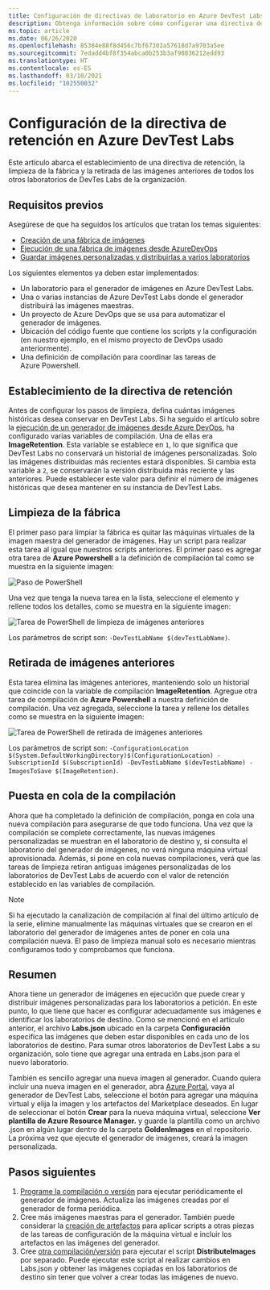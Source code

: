 ```yaml
---
title: Configuración de directivas de laboratorio en Azure DevTest Labs | Microsoft Docs
description: Obtenga información sobre cómo configurar una directiva de retención, limpiar la fábrica y retirar imágenes antiguas de DevTest Labs.
ms.topic: article
ms.date: 06/26/2020
ms.openlocfilehash: 85384e88f8d456c7bf67302a57618d7a9703a5ee
ms.sourcegitcommit: 7edadd4bf8f354abca0b253b3af98836212edd93
ms.translationtype: HT
ms.contentlocale: es-ES
ms.lasthandoff: 03/10/2021
ms.locfileid: "102550032"
---
```

# <a name="set-up-retention-policy-in-azure-devtest-labs"></a>Configuración de la directiva de retención en Azure DevTest Labs
Este artículo abarca el establecimiento de una directiva de retención, la limpieza de la fábrica y la retirada de las imágenes anteriores de todos los otros laboratorios de DevTes Labs de la organización. 

## <a name="prerequisites"></a>Requisitos previos
Asegúrese de que ha seguidos los artículos que tratan los temas siguientes:

- [Creación de una fábrica de imágenes](image-factory-create.md)
- [Ejecución de una fábrica de imágenes desde AzureDevOps](image-factory-set-up-devops-lab.md)
- [Guardar imágenes personalizadas y distribuirlas a varios laboratorios](image-factory-save-distribute-custom-images.md)

Los siguientes elementos ya deben estar implementados:

- Un laboratorio para el generador de imágenes en Azure DevTest Labs.
- Una o varias instancias de Azure DevTest Labs donde el generador distribuirá las imágenes maestras.
- Un proyecto de Azure DevOps que se usa para automatizar el generador de imágenes.
- Ubicación del código fuente que contiene los scripts y la configuración (en nuestro ejemplo, en el mismo proyecto de DevOps usado anteriormente).
- Una definición de compilación para coordinar las tareas de Azure Powershell.
 
## <a name="setting-the-retention-policy"></a>Establecimiento de la directiva de retención
Antes de configurar los pasos de limpieza, defina cuántas imágenes históricas desea conservar en DevTest Labs. Si ha seguido el artículo sobre la [ejecución de un generador de imágenes desde Azure DevOps](image-factory-set-up-devops-lab.md), ha configurado varias variables de compilación. Una de ellas era **ImageRetention**. Esta variable se establece en `1`, lo que significa que DevTest Labs no conservará un historial de imágenes personalizadas. Solo las imágenes distribuidas más recientes estará disponibles. Si cambia esta variable a `2`, se conservarán la versión distribuida más reciente y las anteriores. Puede establecer este valor para definir el número de imágenes históricas que desea mantener en su instancia de DevTest Labs.

## <a name="cleaning-up-the-factory"></a>Limpieza de la fábrica
El primer paso para limpiar la fábrica es quitar las máquinas virtuales de la imagen maestra del generador de imágenes. Hay un script para realizar esta tarea al igual que nuestros scripts anteriores. El primer paso es agregar otra tarea de **Azure Powershell** a la definición de compilación tal como se muestra en la siguiente imagen:

![Paso de PowerShell](./media/set-retention-policy-cleanup/powershell-step.png)

Una vez que tenga la nueva tarea en la lista, seleccione el elemento y rellene todos los detalles, como se muestra en la siguiente imagen:

![Tarea de PowerShell de limpieza de imágenes anteriores](./media/set-retention-policy-cleanup/configure-powershell-task.png)

Los parámetros de script son: `-DevTestLabName $(devTestLabName)`.

## <a name="retire-old-images"></a>Retirada de imágenes anteriores 
Esta tarea elimina las imágenes anteriores, manteniendo solo un historial que coincide con la variable de compilación **ImageRetention**. Agregue otra tarea de compilación de **Azure Powershell** a nuestra definición de compilación. Una vez agregada, seleccione la tarea y rellene los detalles como se muestra en la siguiente imagen: 

![Tarea de PowerShell de retirada de imágenes anteriores](./media/set-retention-policy-cleanup/retire-old-image-task.png)

Los parámetros de script son: `-ConfigurationLocation $(System.DefaultWorkingDirectory)$(ConfigurationLocation) -SubscriptionId $(SubscriptionId) -DevTestLabName $(devTestLabName) -ImagesToSave $(ImageRetention)`.

## <a name="queue-the-build"></a>Puesta en cola de la compilación
Ahora que ha completado la definición de compilación, ponga en cola una nueva compilación para asegurarse de que todo funciona. Una vez que la compilación se complete correctamente, las nuevas imágenes personalizadas se muestran en el laboratorio de destino y, si consulta el laboratorio del generador de imágenes, no verá ninguna máquina virtual aprovisionada. Además, si pone en cola nuevas compilaciones, verá que las tareas de limpieza retiran antiguas imágenes personalizadas de los laboratorios de DevTest Labs de acuerdo con el valor de retención establecido en las variables de compilación.

> [!NOTE]
> Si ha ejecutado la canalización de compilación al final del último artículo de la serie, elimine manualmente las máquinas virtuales que se crearon en el laboratorio del generador de imágenes antes de poner en cola una compilación nueva.  El paso de limpieza manual solo es necesario mientras configuramos todo y comprobamos que funciona.



## <a name="summary"></a>Resumen
Ahora tiene un generador de imágenes en ejecución que puede crear y distribuir imágenes personalizadas para los laboratorios a petición. En este punto, lo que tiene que hacer es configurar adecuadamente sus imágenes e identificar los laboratorios de destino. Como se mencionó en el artículo anterior, el archivo **Labs.json** ubicado en la carpeta **Configuración** especifica las imágenes que deben estar disponibles en cada uno de los laboratorios de destino. Para sumar otros laboratorios de DevTest Labs a su organización, solo tiene que agregar una entrada en Labs.json para el nuevo laboratorio.

También es sencillo agregar una nueva imagen al generador. Cuando quiera incluir una nueva imagen en el generador, abra [Azure Portal](https://portal.azure.com), vaya al generador de DevTest Labs, seleccione el botón para agregar una máquina virtual y elija la imagen y los artefactos del Marketplace deseados. En lugar de seleccionar el botón **Crear** para la nueva máquina virtual, seleccione **Ver plantilla de Azure Resource Manager.** y guarde la plantilla como un archivo .json en algún lugar dentro de la carpeta **GoldenImages** en el repositorio. La próxima vez que ejecute el generador de imágenes, creará la imagen personalizada.


## <a name="next-steps"></a>Pasos siguientes
1. [Programe la compilación o versión](/azure/devops/pipelines/build/triggers?tabs=designer) para ejecutar periódicamente el generador de imágenes. Actualiza las imágenes creadas por el generador de forma periódica.
2. Cree más imágenes maestras para el generador. También puede considerar la [creación de artefactos](devtest-lab-artifact-author.md) para aplicar scripts a otras piezas de las tareas de configuración de la máquina virtual e incluir los artefactos en las imágenes del generador.
4. Cree [otra compilación/versión](/azure/devops/pipelines/overview?view=azure-devops-2019) para ejecutar el script **DistributeImages** por separado. Puede ejecutar este script al realizar cambios en Labs.json y obtener las imágenes copiadas en los laboratorios de destino sin tener que volver a crear todas las imágenes de nuevo.

